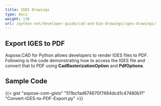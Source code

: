 ```yaml
---
title: IGES Drawings
type: docs
weight: 130
url: /python-net/developer-guide/cad-and-bim-drawings/iges-drawings/
---
```


## **Export IGES to PDF**

Aspose.CAD for Python allows developers to render IGES files to PDF. Following is the code demonstrating how to access the IGES file and convert that to PDF using **CadRasterizationOption** and **PdfOptions**.

## Sample Code

{{< gist "aspose-com-gists" "511bcfad674670f7484dcd1c47480b11" "Convert-IGES-to-PDF-Export.py" >}}
